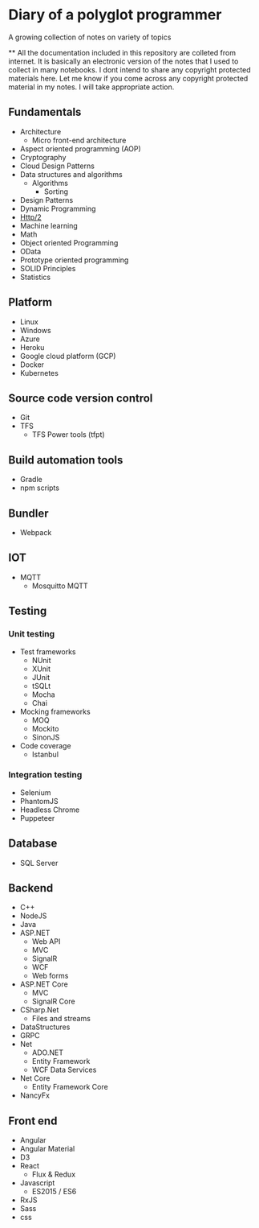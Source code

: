 # Diary of a polyglot programmer

A growing collection of notes on variety of topics

** All the documentation included in this repository are colleted from internet. It is basically an electronic version of the notes that I used to collect in many notebooks. I dont intend to share any copyright protected materials here. Let me know if you come across any copyright protected material in my notes. I will take appropriate action. 

## Fundamentals
 
* Architecture
  * Micro front-end architecture
* Aspect oriented programming (AOP)
* Cryptography
* Cloud Design Patterns
* Data structures and algorithms
  * Algorithms 
    * Sorting
* Design Patterns
* Dynamic Programming
* [Http/2](/http-2/readme.md)
* Machine learning
* Math
* Object oriented Programming
* OData
* Prototype oriented programming
* SOLID Principles
* Statistics
 
## Platform

* Linux
* Windows
* Azure
* Heroku
* Google cloud platform (GCP)
* Docker
* Kubernetes 

## Source code version control

* Git
* TFS
  * TFS Power tools (tfpt)

## Build automation tools

* Gradle
* npm scripts

## Bundler

* Webpack

## IOT

* MQTT
  * Mosquitto MQTT

## Testing

### Unit testing

* Test frameworks
  * NUnit
  * XUnit
  * JUnit
  * tSQLt
  * Mocha
  * Chai
* Mocking frameworks
  * MOQ
  * Mockito
  * SinonJS
* Code coverage
  * Istanbul

### Integration testing
  
* Selenium
* PhantomJS
* Headless Chrome
* Puppeteer

## Database

* SQL Server

## Backend

* C++
* NodeJS
* Java
* ASP.NET
  * Web API
  * MVC
  * SignalR
  * WCF
  * Web forms
* ASP.NET Core
  * MVC
  * SignalR Core
* CSharp.Net 
  * Files and streams
* DataStructures
* GRPC
* Net
  * ADO.NET
  * Entity Framework
  * WCF Data Services
* Net Core
  * Entity Framework Core
* NancyFx

## Front end

* Angular
* Angular Material
* D3
* React
  * Flux & Redux
* Javascript 
  * ES2015 / ES6
* RxJS
* Sass
* css
